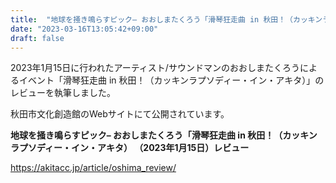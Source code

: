 ```yaml
---
title:  "地球を掻き鳴らすピック– おおしまたくろう「滑琴狂走曲 in 秋田！（カッキンラプソディー・イン・アキタ）」（2023年1月15日）レビュー"
date: "2023-03-16T13:05:42+09:00"
draft: false
---
```


2023年1月15日に行われたアーティスト/サウンドマンのおおしまたくろうによるイベント「滑琴狂走曲 in 秋田！（カッキンラプソディー・イン・アキタ）」のレビューを執筆しました。

秋田市文化創造館のWebサイトにて公開されています。


**地球を掻き鳴らすピック– おおしまたくろう「滑琴狂走曲 in 秋田！（カッキンラプソディー・イン・アキタ） （2023年1月15日）レビュー**

https://akitacc.jp/article/oshima_review/

